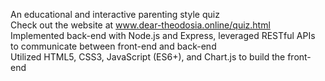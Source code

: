 An educational and interactive parenting style quiz  
Check out the website at www.dear-theodosia.online/quiz.html  
Implemented back-end with Node.js and Express, leveraged RESTful APIs to communicate between front-end and back-end  
Utilized HTML5, CSS3, JavaScript (ES6+), and Chart.js to build the front-end  
